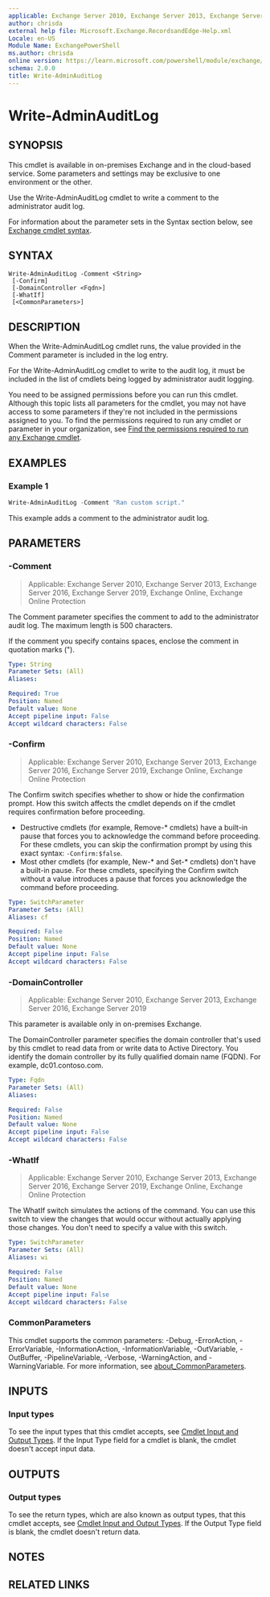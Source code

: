 ```yaml
---
applicable: Exchange Server 2010, Exchange Server 2013, Exchange Server 2016, Exchange Server 2019, Exchange Online, Exchange Online Protection
author: chrisda
external help file: Microsoft.Exchange.RecordsandEdge-Help.xml
Locale: en-US
Module Name: ExchangePowerShell
ms.author: chrisda
online version: https://learn.microsoft.com/powershell/module/exchange/write-adminauditlog
schema: 2.0.0
title: Write-AdminAuditLog
---
```


# Write-AdminAuditLog

## SYNOPSIS
This cmdlet is available in on-premises Exchange and in the cloud-based service. Some parameters and settings may be exclusive to one environment or the other.

Use the Write-AdminAuditLog cmdlet to write a comment to the administrator audit log.

For information about the parameter sets in the Syntax section below, see [Exchange cmdlet syntax](https://learn.microsoft.com/powershell/exchange/exchange-cmdlet-syntax).

## SYNTAX

```
Write-AdminAuditLog -Comment <String>
 [-Confirm]
 [-DomainController <Fqdn>]
 [-WhatIf]
 [<CommonParameters>]
```

## DESCRIPTION
When the Write-AdminAuditLog cmdlet runs, the value provided in the Comment parameter is included in the log entry.

For the Write-AdminAuditLog cmdlet to write to the audit log, it must be included in the list of cmdlets being logged by administrator audit logging.

You need to be assigned permissions before you can run this cmdlet. Although this topic lists all parameters for the cmdlet, you may not have access to some parameters if they're not included in the permissions assigned to you. To find the permissions required to run any cmdlet or parameter in your organization, see [Find the permissions required to run any Exchange cmdlet](https://learn.microsoft.com/powershell/exchange/find-exchange-cmdlet-permissions).

## EXAMPLES

### Example 1
```powershell
Write-AdminAuditLog -Comment "Ran custom script."
```

This example adds a comment to the administrator audit log.

## PARAMETERS

### -Comment

> Applicable: Exchange Server 2010, Exchange Server 2013, Exchange Server 2016, Exchange Server 2019, Exchange Online, Exchange Online Protection

The Comment parameter specifies the comment to add to the administrator audit log. The maximum length is 500 characters.

If the comment you specify contains spaces, enclose the comment in quotation marks (").

```yaml
Type: String
Parameter Sets: (All)
Aliases:

Required: True
Position: Named
Default value: None
Accept pipeline input: False
Accept wildcard characters: False
```

### -Confirm

> Applicable: Exchange Server 2010, Exchange Server 2013, Exchange Server 2016, Exchange Server 2019, Exchange Online, Exchange Online Protection

The Confirm switch specifies whether to show or hide the confirmation prompt. How this switch affects the cmdlet depends on if the cmdlet requires confirmation before proceeding.

- Destructive cmdlets (for example, Remove-\* cmdlets) have a built-in pause that forces you to acknowledge the command before proceeding. For these cmdlets, you can skip the confirmation prompt by using this exact syntax: `-Confirm:$false`.
- Most other cmdlets (for example, New-\* and Set-\* cmdlets) don't have a built-in pause. For these cmdlets, specifying the Confirm switch without a value introduces a pause that forces you acknowledge the command before proceeding.

```yaml
Type: SwitchParameter
Parameter Sets: (All)
Aliases: cf

Required: False
Position: Named
Default value: None
Accept pipeline input: False
Accept wildcard characters: False
```

### -DomainController

> Applicable: Exchange Server 2010, Exchange Server 2013, Exchange Server 2016, Exchange Server 2019

This parameter is available only in on-premises Exchange.

The DomainController parameter specifies the domain controller that's used by this cmdlet to read data from or write data to Active Directory. You identify the domain controller by its fully qualified domain name (FQDN). For example, dc01.contoso.com.

```yaml
Type: Fqdn
Parameter Sets: (All)
Aliases:

Required: False
Position: Named
Default value: None
Accept pipeline input: False
Accept wildcard characters: False
```

### -WhatIf

> Applicable: Exchange Server 2010, Exchange Server 2013, Exchange Server 2016, Exchange Server 2019, Exchange Online, Exchange Online Protection

The WhatIf switch simulates the actions of the command. You can use this switch to view the changes that would occur without actually applying those changes. You don't need to specify a value with this switch.

```yaml
Type: SwitchParameter
Parameter Sets: (All)
Aliases: wi

Required: False
Position: Named
Default value: None
Accept pipeline input: False
Accept wildcard characters: False
```

### CommonParameters
This cmdlet supports the common parameters: -Debug, -ErrorAction, -ErrorVariable, -InformationAction, -InformationVariable, -OutVariable, -OutBuffer, -PipelineVariable, -Verbose, -WarningAction, and -WarningVariable. For more information, see [about_CommonParameters](https://go.microsoft.com/fwlink/p/?LinkID=113216).

## INPUTS

### Input types
To see the input types that this cmdlet accepts, see [Cmdlet Input and Output Types](https://go.microsoft.com/fwlink/p/?LinkId=616387). If the Input Type field for a cmdlet is blank, the cmdlet doesn't accept input data.

## OUTPUTS

### Output types
To see the return types, which are also known as output types, that this cmdlet accepts, see [Cmdlet Input and Output Types](https://go.microsoft.com/fwlink/p/?LinkId=616387). If the Output Type field is blank, the cmdlet doesn't return data.

## NOTES

## RELATED LINKS
